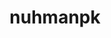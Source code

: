 ---
title: nuhmanpk
github: https://github.com/nuhmanpk
mode: dark
transition: 3s
archetype:
  - Little Bit of Everything
---